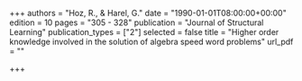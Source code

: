 +++
authors = "Hoz, R., & Harel, G."
date = "1990-01-01T08:00:00+00:00"
edition = 10
pages = "305 - 328"
publication = "Journal of Structural Learning"
publication_types = ["2"]
selected = false
title = "Higher order knowledge involved in the solution of algebra speed word problems"
url_pdf = ""

+++
